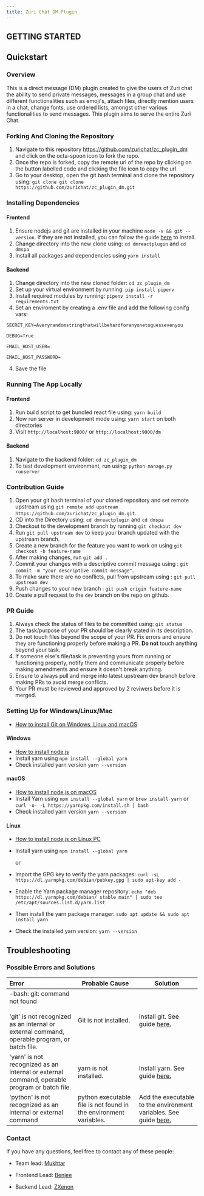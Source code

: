 ```yaml
---
title: Zuri Chat DM Plugin
---
```


## GETTING STARTED

## Quickstart

### Overview

This is a direct message (DM) plugin created to give the users of Zuri chat the ability to send private messages, messages in a group chat and use different functionalities such as emoji's, attach files, directly mention users in a chat, change fonts, use ordered lists, amongst other various functionalities to send messages. This plugin aims to serve the entire Zuri Chat.
    

### Forking And Cloning the Repository

1. Navigate to this repository https://github.com/zurichat/zc_plugin_dm and click on the octa-spoon icon to fork the repo.
2. Once the repo is forked, copy the remote url of the repo by clicking on the button labelled code and clicking the file icon to copy the url.
3. Go to your desktop, open the git bash terminal and clone the repository using: `git clone git clone https://github.com/zurichat/zc_plugin_dm.git`


### Installing Dependencies

#### Frontend
1. Ensure nodejs and git are installed in your machine `node -v && git --version`. If they are not installed, you can follow the guide [here](#setting-up-for-windowslinuxmac) to install.
2. Change directory into the new clone using: `cd dmreactplugin` and `cd dmspa`
3. Install all packages and dependencies using `yarn install`

#### Backend
1. Change directory into the new cloned folder: `cd zc_plugin_dm`
2. Set up your virtual environment by running: `pip install pipenv`
3. Install required modules by running: `pipenv install -r requirements.txt`
4. Set an enviroment by creating a .env file and add the following conifg vars:
 
  `SECRET_KEY=Averyrandomstringthatwillbehardforanyonetoguessevenyou`

  `DEBUG=True`
  
  `EMAIL_HOST_USER=`
  
  `EMAIL_HOST_PASSWORD=`
  
4. Save the file

### Running The App Locally

#### Frontend
1. Run build script to get bundled react file using: `yarn build`
2. Now run server in development mode using:  `yarn start` on both directories
3. Visit `http://localhost:9000/` or `http://localhost:9000/dm`

#### Backend
1. Navigate to the backend folder: `cd zc_plugin_dm `
2. To test development environment, run using: `python manage.py runserver`

### Contribution Guide

1. Open your git bash terminal of your cloned repository and set remote upstream using `git remote add upstream https://github.com/zurichat/zc_plugin_dm.git`.
2. CD into the Directory using: `cd dmreactplugin` and `cd dmspa`
2. Checkout to the development branch by running `git checkout dev`
3. Run `git pull upstream dev` to keep your branch updated with the upstream branch.
4. Create a new branch for the feature you want to work on using `git checkout -b feature-name`
5. After making changes, run `git add .`
6. Commit your changes with a descriptive commit message using : `git commit -m "your descriptive commit message"`.
7. To make sure there are no conflicts, pull from upstream using : `git pull upstream dev`
8. Push changes to your new branch : `git push origin feature-name`
9. Create a pull request to the `dev` branch on the repo on github.

### PR Guide

1. Always check the status of files to be committed using: `git status`
1. The task/purpose of your PR should be clearly stated in its description.
2. Do not touch files beyond the scope of your PR. Fix errors and ensure they are functioning properly before making a PR. **Do not** touch anything beyond your task.
3. If someone else's file/task is preventing yours from running or functioning properly, notify them and communicate properly before making amendments and ensure it doesn't break anything.
4. Ensure to always pull and merge into latest upstream dev branch before making PRs to avoid merge conflicts.
5. Your PR must be reviewed and approved by 2 reviwers before it is merged.

### Setting Up for Windows/Linux/Mac

- [How to install Git on Windows, Linux and macOS](https://www.digitalocean.com/community/tutorials/how-to-contribute-to-open-source-getting-started-with-git)

#### Windows

- [How to install node.js](https://phoenixnap.com/kb/install-node-js-npm-on-windows)
- Install yarn using `npm install --global yarn`
- Check installed yarn version `yarn --version`

#### macOS

- [How to install node.js on macOS](https://www.webucator.com/article/how-to-install-nodejs-on-a-mac/)
- Install Yarn using `npm install --global yarn` or `brew install yarn` or `curl -o- -L https://yarnpkg.com/install.sh | bash`
- Check installed yarn version `yarn --version`

#### Linux

- [How to install node.js on Linux PC](https://linuxconfig.org/how-to-install-node-js-on-linux)
- Install yarn using `npm install --global yarn`

  or

- Import the GPG key to verify the yarn packages: `curl -sL https://dl.yarnpkg.com/debian/pubkey.gpg | sudo apt-key add -`

- Enable the Yarn package manager repository: `echo "deb https://dl.yarnpkg.com/debian/ stable main" | sudo tee /etc/apt/sources.list.d/yarn.list`

- Then install the yarn package manager: `sudo apt update && sudo apt install yarn`

- Check the installed yarn version: `yarn --version`

## Troubleshooting

### Possible Errors and Solutions

| Error                                                                                                                              | Probable Cause         | Solution                                                         |
| :--------------------------------------------------------------------------------------------------------------------------------- | ---------------------- | ---------------------------------------------------------------- |
| -bash: git: command not found<br></br>'git' is not recognized as an internal or external command, operable program, or batch file. | Git is not installed.  | Install git. See guide [here.](#setting-up-for-windowslinuxmac)  |
| 'yarn' is not recognized as an internal or external command, operable program or batch file.                                       | yarn is not installed. | Install yarn. See guide [here.](#setting-up-for-windowslinuxmac) |
| 'python' is not recognized as an internal or external command                           | python executable file is not found in the environment variables. | Add the executable to the environment variables. See guide [here.](https://www.educative.io/edpresso/err-python-is-not-recognized-as-an-internal-or-external-command) |

### Contact

If you have any questions, feel free to contact any of these people:

- Team lead:
  [Mukhtar](https://github.com/mukhtarB)

- Frontend Lead:
  [Benjee](https://github.com/benjamin-bala)

- Backend Lead:
  [ZXenon](https://github.com/zxenonx)
